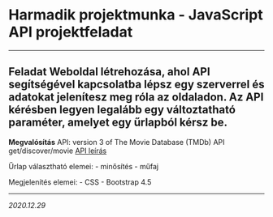 # Harmadik projektmunka - JavaScript API projektfeladat
---
**Feladat**
Weboldal létrehozása, ahol API segítségével kapcsolatba lépsz egy szerverrel és adatokat jelenítesz meg róla az oldaladon.
Az API kérésben legyen legalább egy változtatható paraméter, amelyet egy űrlapból kérsz
be.
---
**Megvalósítás**
API: version 3 of The Movie Database (TMDb) API get/discover/movie 
[API leírás](https://developers.themoviedb.org/3/discover/movie-discover)

Űrlap választható elemei:   - minősítés
                            - műfaj

Megjelenítés elemei:    - CSS
                        - Bootstrap 4.5

---
*2020.12.29*